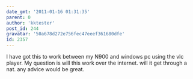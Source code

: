 ```yaml
---
date_gmt: '2011-01-16 01:31:35'
parent: 0
author: 'kktester'
post_id: 244
gravatar: '50a678d272e756fec47eeef361680dfe'
id: 2357
---
```


I have got this to work between my N900 and windows pc using the vlc player.  My question is will this work over the internet.  will it get through a nat.  any advice would be great.